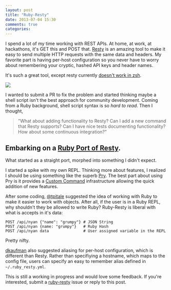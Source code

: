 ```yaml
---
layout: post
title: "Ruby-Resty"
date: 2013-07-04 15:30
comments: true
categories: 
---
```


I spend a lot of my time working with REST APIs. At home, at work, at
hackathons, it's GET this and POST that. [Resty][1] is an amazing tool to make
it easy to send multiple HTTP requests with the same data and headers. My
favorite part is having per-host configuration so you never have to worry about
remembering your cryptic, hashed API keys and header names.

It's such a great tool, except resty currently [doesn't work in zsh][3].

![][2]

I wanted to submit a PR to fix the problem and started thinking maybe a
shell script isn't the best approach for community development. Coming from a
Ruby background, shell script syntax is so _hard to read_. Then I thought, 

> "What about adding functionality to Resty? Can I add a new command that Resty supports? 
> Can I have nice tests documenting functionality? How about some continuous integration?"

## Embarking on a [Ruby Port of Resty][7].

What started as a straight port, morphed into something I didn't expect.

I started a spike with my own REPL. Thinking more about features,
I realized I should be using something like the superb [Pry][4].  The best part about using Pry is 
it provides a [Custom Command][5] infrastructure allowing the quick addition of new features.

After some coding, [@tpitale][6] suggested the idea of working with Ruby to
make it easier to work with objects. After all, if the user is in a Ruby REPL,
why shouldn't they be allowed to write Ruby? Ruby-Resty is liberal with what is accepts in it's 
data:

```
POST /api/nyan {"name": "grumpy"} # JSON String
POST /api/nyan {name: "grumpy"}   # Ruby Hash
POST /api/nyan data               # User assigned variable in the REPL
```

Pretty nifty.

[dkaufman][8] also suggested aliasing for per-host configuration, which is different than Resty. 
Rather than specifiying a hostname, which maps to the config file, users
can specify an easy to remember alias defined in `~/.ruby_resty.yml`.

This is still a working in progress and would love some feedback. If you're interested,
submit a [ruby-resty][7] issue or reply to this post.

[1]: https://github.com/micha/resty
[2]: http://bit.ly/19X1fE2
[3]: https://github.com/micha/resty/issues/38
[4]: https://github.com/pry/pry
[5]: https://github.com/pry/pry/wiki/Custom-commands
[6]: https://twitter.com/tpitale
[7]: https://github.com/austenito/ruby-resty
[8]: https://github.com/dkaufman
